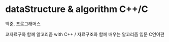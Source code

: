 # dataStructure & algorithm C++/C

백준, 프로그래머스

교자료구와 함께 알고리즘 with C++ / 자료구조와 함께 배우는 알고리즘 입문 C언어편




